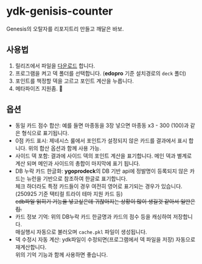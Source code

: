 # ydk-genisis-counter
Genesis의 오탈자를 리포지트리 만들고 깨달은 바보.

## 사용법
1. 릴리즈에서 파일을 [다운로드](https://github.com/cfnnit/ydk-genisis-counter/releases/latest) 합니다.
2. 프로그램을 켜고 덱 폴더를 선택합니다. (**edopro** 기준 설치경로의 `deck` 폴더)
3. 포인트를 책정할 덱을 고르고 포인트 계산을 누릅니다.
4. 메타파이즈 지원좀. 🙏

## 옵션
* 동일 카드 점수 합산: 예를 들면 마종동을 3장 넣으면 마종동 x3 - 300 (100)과 같은 형식으로 표기됩니다.
* 0점 카드 표시: 제네시스 룰에서 포인트가 설정되지 않은 카드를 결과에서 표시 합니다. 위의 합산 옵션과 함께 사용 가능.
* 사이드 덱 포함: 결과에 사이드 덱의 포인트 계산을 표기합니다. 메인 덱과 별계로 계산 되며 메인과 사이드의 총합이 마지막에 표기 됩니다.
* DB 누락 카드 한글화: **ygoprodeck**의 DB 기반 api에 정발명이 등록되지 않은 카드는 뉴런을 기반으로 참조하여 한글로 표기합니다.\
체크 하더라도 특정 카드들이 경우 여전히 영어로 표기되는 경우가 있습니다. (250925 기준 택티컬 트라이 테마 지원 카드 등)\
~~cdb파일 읽히기 기능을 넣고싶은데 귀찮아지는 상황이 많이 생길것 같아서 일딴은 킵.~~
* 카드 정보 기억: 위의 DB누락 카드 한글명과 카드의 점수 등을 캐싱하여 저장합니다.\
매실행시 자동으로 불러오며 `cache.pkl` 파일이 생성됩니다.
* 덱 수정시 자동 계산: ydk파일이 수정되면(프로그램에서 덱 파일을 저장) 자동으로 재계산합니다.\
위의 기억 기능과 함께 사용하면 좋습니다.
